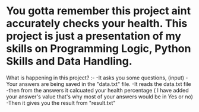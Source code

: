 # You gotta remember this project aint accurately checks your health. This project is just a presentation of my skills on Programming Logic, Python Skills and Data Handling.

What is happening in this project? :-
 -It asks you some questions, (input)
 -Your answers are being saved in the "data.txt" file.
 -It reads the data.txt file
 -then from the answers it calcuated your health percentage ( I have added your answer's value that's why most of your answers would be in Yes or no)
 -Then it gives you the result from "result.txt" 
